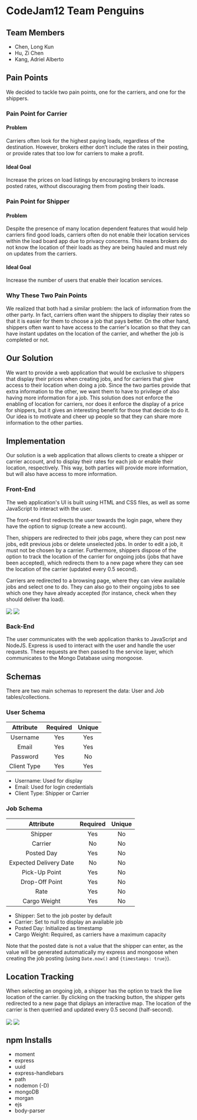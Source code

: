# CodeJam12 Team Penguins
## Team Members
- Chen, Long Kun
- Hu, Zi Chen
- Kang, Adriel Alberto

## Pain Points
We decided to tackle two pain points, one for the carriers, and one for the shippers.

### Pain Point for Carrier
#### Problem
Carriers often look for the highest paying loads, regardless of the destination. However, brokers either don’t include the rates in their posting, or provide rates that too low for carriers to make a profit.

#### Ideal Goal
Increase the prices on load listings by encouraging brokers to increase posted rates, without discouraging them from posting their loads.

### Pain Point for Shipper
#### Problem
Despite the presence of many location dependent features that would help carriers find good loads, carriers often do not enable their location services within the load board app due to privacy concerns. This means brokers do not know the location of their loads as they are being hauled and must rely on updates from the carriers.

#### Ideal Goal
Increase the number of users that enable their location services.

### Why These Two Pain Points
We realized that both had a similar problem: the lack of information from the other party. In fact, carriers often want the shippers to display their rates so that it is easier for them to choose a job that pays better. On the other hand, shippers often want to have access to the carrier's location so that they can have instant updates on the location of the carrier, and whether the job is completed or not.

## Our Solution
We want to provide a web application that would be exclusive to shippers that display their prices when creating jobs, and for carriers that give access to their location when doing a job. Since the two parties provide that extra information to the other, we want them to have to privilege of also having more information for a job. This solution does not enforce the enabling of location for carriers, nor does it enforce the display of a price for shippers, but it gives an interesting benefit for those that decide to do it. Our idea is to motivate and cheer up people so that they can share more information to the other parties.

## Implementation
Our solution is a web application that allows clients to create a shipper or carrier account, and to display their rates for each job or enable their location, respectively. This way, both parties will provide more information, but will also have access to more information.

### Front-End
The web application's UI is built using HTML and CSS files, as well as some JavaScript to interact with the user.

The front-end first redirects the user towards the login page, where they have the option to signup (create a new account).

Then, shippers are redirected to their jobs page, where they can post new jobs, edit previous jobs or delete unselected jobs. In order to edit a job, it must not be chosen by a carrier. Furthermore, shippers dispose of the option to track the location of the carrier for ongoing jobs (jobs that have been accepted), which redirects them to a new page where they can see the location of the carrier (updated every 0.5 second).

Carriers are redirected to a browsing page, where they can view available jobs and select one to do. They can also go to their ongoing jobs to see which one they have already accepted (for instance, check when they should deliver tha load).

<img align="center" src="src/Load-In_Road/assets/readme_imgs/login.JPG">
<img align="center" src="src/Load-In_Road/assets/readme_imgs/signup.JPG">

### Back-End
The user communicates with the web application thanks to JavaScript and NodeJS. Express is used to interact with the user and handle the user requests. These requests are then passed to the service layer, which communicates to the Mongo Database using mongoose.

## Schemas
There are two main schemas to represent the data: User and Job tables/collections.

### User Schema

| Attribute | Required | Unique |
| :-: | :-: | :-: |
| Username | Yes | Yes |
| Email | Yes | Yes |
| Password | Yes | No |
| Client Type | Yes | Yes |

- Username: Used for display
- Email: Used for login credentials
- Client Type: Shipper or Carrier

### Job Schema

| Attribute | Required | Unique |
| :-: | :-: | :-: |
| Shipper | Yes | No |
| Carrier | No | No |
| Posted Day | Yes | No |
| Expected Delivery Date | No | No |
| Pick-Up Point | Yes | No |
| Drop-Off Point | Yes | No |
| Rate | Yes | No |
| Cargo Weight | Yes | No |

- Shipper: Set to the job poster by default
- Carrier: Set to null to display an available job
- Posted Day: Initialized as timestamp
- Cargo Weight: Required, as carriers have a maximum capacity

Note that the posted date is not a value that the shipper can enter, as the value will be generated automatically my express and mongoose when creating the job posting (using `Date.now()` and `{timestamps: true}`).

## Location Tracking
When selecting an ongoing job, a shipper has the option to track the live location of the carrier.
By clicking on the tracking button, the shipper gets redirected to a new page that diplays an interactive map. The location of the carrier is then querried and updated every 0.5 second (half-second).

<img align="center" src="src/Load-In_Road/assets/readme_imgs/location.JPG">
<img align="center" src="src/Load-In_Road/assets/readme_imgs/location2.JPG">

## npm Installs
- moment
- express
- uuid
- express-handlebars
- path
- nodemon (-D)
- mongoDB
- morgan
- ejs
- body-parser
